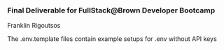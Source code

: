 ### Final Deliverable for FullStack@Brown Developer Bootcamp

Franklin Rigoutsos

The .env.template files contain example setups for .env without API keys